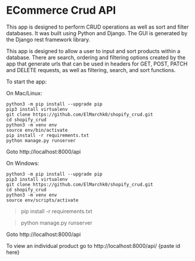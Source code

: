 # ECommerce Crud API

This app is designed to perform CRUD operations as well as sort and filter databases. It was built using Python and Django. The GUI is generated by the Django rest framework library.

This app is designed to allow a user to input and sort products within a database. There are search, ordering and filtering options created by the app that generate urls that can be used in headers for GET, POST, PATCH and DELETE requests, as well as filtering, search, and sort functions. 

To start the app:

On Mac/Linux:
```
python3 -m pip install --upgrade pip
pip3 install virtualenv
git clone https://github.com/ElMarchk0/shopify_crud.git
cd shopify_crud
python3 -m venv env
source env/bin/activate
pip install -r requirements.txt
python manage.py runserver
```

Goto http://localhost:8000/api

On Windows:
```
python3 -m pip install --upgrade pip
pip3 install virtualenv
git clone https://github.com/ElMarchk0/shopify_crud.git
cd shopify_crud
python3 -m venv env
source env/scripts/activate
```

> pip install -r requirements.txt

> python manage.py runserver

Goto http://localhost:8000/api

To view an individual product go to http://localhost:8000/api/ {paste id here}
